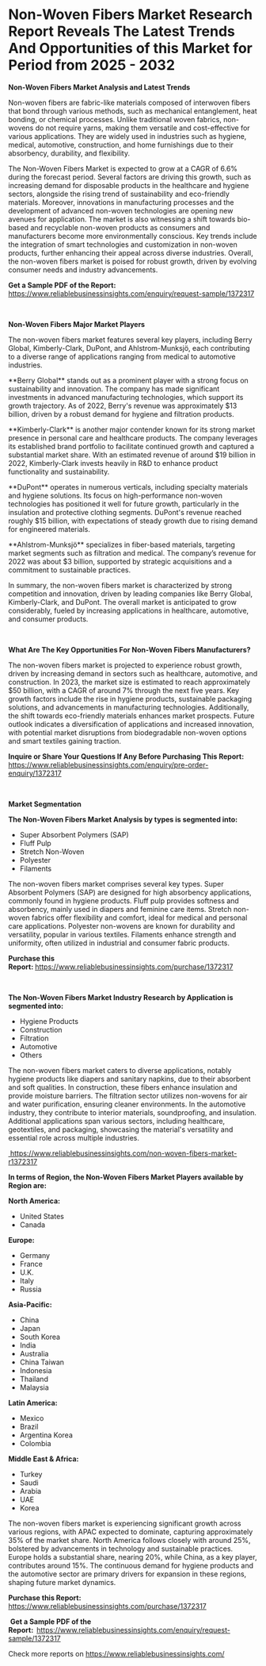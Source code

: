 <p><h1>Non-Woven Fibers Market Research Report Reveals The Latest Trends And Opportunities of this Market for Period from 2025 - 2032</h1></p><p><strong>Non-Woven Fibers Market Analysis and Latest Trends</strong></p>
<p><p>Non-woven fibers are fabric-like materials composed of interwoven fibers that bond through various methods, such as mechanical entanglement, heat bonding, or chemical processes. Unlike traditional woven fabrics, non-wovens do not require yarns, making them versatile and cost-effective for various applications. They are widely used in industries such as hygiene, medical, automotive, construction, and home furnishings due to their absorbency, durability, and flexibility.</p><p>The Non-Woven Fibers Market is expected to grow at a CAGR of 6.6% during the forecast period. Several factors are driving this growth, such as increasing demand for disposable products in the healthcare and hygiene sectors, alongside the rising trend of sustainability and eco-friendly materials. Moreover, innovations in manufacturing processes and the development of advanced non-woven technologies are opening new avenues for application. The market is also witnessing a shift towards bio-based and recyclable non-woven products as consumers and manufacturers become more environmentally conscious. Key trends include the integration of smart technologies and customization in non-woven products, further enhancing their appeal across diverse industries. Overall, the non-woven fibers market is poised for robust growth, driven by evolving consumer needs and industry advancements.</p></p>
<p><strong>Get a Sample PDF of the Report:&nbsp;</strong> <a href="https://www.reliablebusinessinsights.com/enquiry/request-sample/1372317?utm_campaign=3259&utm_medium=2&utm_source=Github&utm_content=ia&utm_term=22032025&utm_id=non-woven-fibers">https://www.reliablebusinessinsights.com/enquiry/request-sample/1372317</a></p>
<p>&nbsp;</p>
<p><strong>Non-Woven Fibers Major Market Players</strong></p>
<p><p>The non-woven fibers market features several key players, including Berry Global, Kimberly-Clark, DuPont, and Ahlstrom-Munksjö, each contributing to a diverse range of applications ranging from medical to automotive industries.</p><p>**Berry Global** stands out as a prominent player with a strong focus on sustainability and innovation. The company has made significant investments in advanced manufacturing technologies, which support its growth trajectory. As of 2022, Berry's revenue was approximately $13 billion, driven by a robust demand for hygiene and filtration products.</p><p>**Kimberly-Clark** is another major contender known for its strong market presence in personal care and healthcare products. The company leverages its established brand portfolio to facilitate continued growth and captured a substantial market share. With an estimated revenue of around $19 billion in 2022, Kimberly-Clark invests heavily in R&D to enhance product functionality and sustainability.</p><p>**DuPont** operates in numerous verticals, including specialty materials and hygiene solutions. Its focus on high-performance non-woven technologies has positioned it well for future growth, particularly in the insulation and protective clothing segments. DuPont's revenue reached roughly $15 billion, with expectations of steady growth due to rising demand for engineered materials.</p><p>**Ahlstrom-Munksjö** specializes in fiber-based materials, targeting market segments such as filtration and medical. The company’s revenue for 2022 was about $3 billion, supported by strategic acquisitions and a commitment to sustainable practices.</p><p>In summary, the non-woven fibers market is characterized by strong competition and innovation, driven by leading companies like Berry Global, Kimberly-Clark, and DuPont. The overall market is anticipated to grow considerably, fueled by increasing applications in healthcare, automotive, and consumer products.</p></p>
<p>&nbsp;</p>
<p><strong>What Are The Key Opportunities For Non-Woven Fibers Manufacturers?</strong></p>
<p><p>The non-woven fibers market is projected to experience robust growth, driven by increasing demand in sectors such as healthcare, automotive, and construction. In 2023, the market size is estimated to reach approximately $50 billion, with a CAGR of around 7% through the next five years. Key growth factors include the rise in hygiene products, sustainable packaging solutions, and advancements in manufacturing technologies. Additionally, the shift towards eco-friendly materials enhances market prospects. Future outlook indicates a diversification of applications and increased innovation, with potential market disruptions from biodegradable non-woven options and smart textiles gaining traction.</p></p>
<p><strong>Inquire or Share Your Questions If Any Before Purchasing This Report:</strong> <a href="https://www.reliablebusinessinsights.com/enquiry/pre-order-enquiry/1372317?utm_campaign=3259&utm_medium=2&utm_source=Github&utm_content=ia&utm_term=22032025&utm_id=non-woven-fibers">https://www.reliablebusinessinsights.com/enquiry/pre-order-enquiry/1372317</a></p>
<p>&nbsp;</p>
<p><strong>Market Segmentation</strong></p>
<p><strong>The Non-Woven Fibers Market Analysis by types is segmented into:</strong></p>
<p><ul><li>Super Absorbent Polymers (SAP)</li><li>Fluff Pulp</li><li>Stretch Non-Woven</li><li>Polyester</li><li>Filaments</li></ul></p>
<p><p>The non-woven fibers market comprises several key types. Super Absorbent Polymers (SAP) are designed for high absorbency applications, commonly found in hygiene products. Fluff pulp provides softness and absorbency, mainly used in diapers and feminine care items. Stretch non-woven fabrics offer flexibility and comfort, ideal for medical and personal care applications. Polyester non-wovens are known for durability and versatility, popular in various textiles. Filaments enhance strength and uniformity, often utilized in industrial and consumer fabric products.</p></p>
<p><strong>Purchase this Report:&nbsp;</strong><a href="https://www.reliablebusinessinsights.com/purchase/1372317?utm_campaign=3259&utm_medium=2&utm_source=Github&utm_content=ia&utm_term=22032025&utm_id=non-woven-fibers">https://www.reliablebusinessinsights.com/purchase/1372317</a></p>
<p>&nbsp;</p>
<p><strong>The Non-Woven Fibers Market Industry Research by Application is segmented into:</strong></p>
<p><ul><li>Hygiene Products</li><li>Construction</li><li>Filtration</li><li>Automotive</li><li>Others</li></ul></p>
<p><p>The non-woven fibers market caters to diverse applications, notably hygiene products like diapers and sanitary napkins, due to their absorbent and soft qualities. In construction, these fibers enhance insulation and provide moisture barriers. The filtration sector utilizes non-wovens for air and water purification, ensuring cleaner environments. In the automotive industry, they contribute to interior materials, soundproofing, and insulation. Additional applications span various sectors, including healthcare, geotextiles, and packaging, showcasing the material's versatility and essential role across multiple industries.</p></p>
<p><a href="https://www.reliablebusinessinsights.com/non-woven-fibers-market-r1372317?utm_campaign=3259&utm_medium=2&utm_source=Github&utm_content=ia&utm_term=22032025&utm_id=non-woven-fibers">&nbsp;https://www.reliablebusinessinsights.com/non-woven-fibers-market-r1372317</a></p>
<p><strong>In terms of Region, the Non-Woven Fibers Market Players available by Region are:</strong></p>
<p>
    <p> <strong> North America: </strong>
        <ul>
            <li>United States</li>
            <li>Canada</li>
        </ul>
        </p> 
    <p> <strong> Europe: </strong>
        <ul>
            <li>Germany</li>
            <li>France</li>
            <li>U.K.</li>
            <li>Italy</li>
            <li>Russia</li>
        </ul>
        </p> 
    <p> <strong> Asia-Pacific: </strong>
        <ul>
            <li>China</li>
            <li>Japan</li>
            <li>South Korea</li>
            <li>India</li>
            <li>Australia</li>
            <li>China Taiwan</li>
            <li>Indonesia</li>
            <li>Thailand</li>
            <li>Malaysia</li>
        </ul>
        </p> 
    <p> <strong> Latin America: </strong>
        <ul>
            <li>Mexico</li>
            <li>Brazil</li>
            <li>Argentina Korea</li>
            <li>Colombia</li>
        </ul>
        </p> 
    <p> <strong> Middle East & Africa: </strong>
        <ul>
            <li>Turkey</li>
            <li>Saudi</li>
            <li>Arabia</li>
            <li>UAE</li>
            <li>Korea</li>
        </ul>
    </p>
    </p>
<p><p>The non-woven fibers market is experiencing significant growth across various regions, with APAC expected to dominate, capturing approximately 35% of the market share. North America follows closely with around 25%, bolstered by advancements in technology and sustainable practices. Europe holds a substantial share, nearing 20%, while China, as a key player, contributes around 15%. The continuous demand for hygiene products and the automotive sector are primary drivers for expansion in these regions, shaping future market dynamics.</p></p>
<p><strong>Purchase this Report: </strong><a href="https://www.reliablebusinessinsights.com/purchase/1372317?utm_campaign=3259&utm_medium=2&utm_source=Github&utm_content=ia&utm_term=22032025&utm_id=non-woven-fibers">https://www.reliablebusinessinsights.com/purchase/1372317</a></p>
<p>&nbsp;<strong>Get a Sample PDF of the Report:&nbsp;&nbsp;</strong><a href="https://www.reliablebusinessinsights.com/enquiry/request-sample/1372317?utm_campaign=3259&utm_medium=2&utm_source=Github&utm_content=ia&utm_term=22032025&utm_id=non-woven-fibers">https://www.reliablebusinessinsights.com/enquiry/request-sample/1372317</a></p>
<p><strong></strong></p>
<p>Check more reports on <a href="https://www.reliablebusinessinsights.com/?utm_campaign=3259&utm_medium=2&utm_source=Github&utm_content=ia&utm_term=22032025&utm_id=non-woven-fibers">https://www.reliablebusinessinsights.com/</a></p>